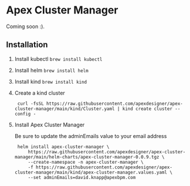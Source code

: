 # Apex Cluster Manager
Coming soon :).

## Installation

1. Install kubectl `brew install kubectl`
1. Install helm `brew install helm`
1. Install kind `brew install kind`
1. Create a kind cluster

        curl -fsSL https://raw.githubusercontent.com/apexdesigner/apex-cluster-manager/main/kind/Cluster.yaml | kind create cluster --config -
1. Install Apex Cluster Manager

    Be sure to update the adminEmails value to your email address

        helm install apex-cluster-manager \
            https://raw.githubusercontent.com/apexdesigner/apex-cluster-manager/main/helm-charts/apex-cluster-manager-0.0.9.tgz \
            --create-namespace -n apex-cluster-manager \
            -f https://raw.githubusercontent.com/apexdesigner/apex-cluster-manager/main/kind/apex-cluster-manager.values.yaml \
            --set adminEmails=david.knapp@apexbpm.com
